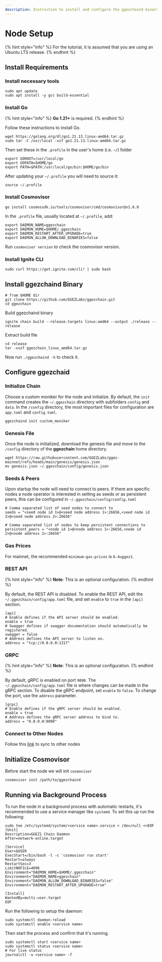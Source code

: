 ```yaml
---
description: Instruction to install and configure the ggezchaind binary
---
```


# Node Setup

{% hint style="info" %}
For the tutorial, it is assumed that you are using an Ubuntu LTS release.
{% endhint %}

## Install Requirements <a href="#build-requirements" id="build-requirements"></a>

### Install necessary tools

```
sudo apt update
sudo apt install -y gcc build-essential
```

### Install Go

{% hint style="info" %}
**Go 1.21+** is required.
{% endhint %}

Follow these instructions to install Go.

```
wget https://golang.org/dl/go1.21.13.linux-amd64.tar.gz
sudo tar -C /usr/local -xzf go1.21.13.linux-amd64.tar.gz
```

Then set these in the `.profile` in the user's home (i.e. `~/`) folder

```
export GOROOT=/usr/local/go
export GOPATH=$HOME/go
export PATH=$PATH:/usr/local/go/bin:$HOME/go/bin
```

After updating your `~/.profile` you will need to source it:

```
source ~/.profile
```

### Install Cosmovisor

```
go install cosmossdk.io/tools/cosmovisor/cmd/cosmovisor@v1.6.0
```

In the `.profile` file, usually located at `~/.profile`, add:

```
export DAEMON_NAME=ggezchain
export DAEMON_HOME=$HOME/.ggezchain
export DAEMON_RESTART_AFTER_UPGRADE=true
export DAEMON_ALLOW_DOWNLOAD_BINARIES=false
```

Run `cosmovisor version` to check the cosmovisor version.

### Install Ignite CLI

```
sudo curl https://get.ignite.com/cli! | sudo bash
```

## Install ggezchaind Binary

```
# from $HOME dir
git clone https://github.com/GGEZLabs/ggezchain.git
cd ggezchain
```

Build ggezchaind binary

```
ignite chain build --release.targets linux:amd64 --output ./release --release
```

Extract build file

```
cd release 
tar -xvzf ggezchain_linux_amd64.tar.gz
```

Now run `./ggezchaind -h` to check it.

## Configure ggezchaid

### Initialize Chain <a href="#initialize-chain" id="initialize-chain"></a>

Choose a custom moniker for the node and initialize. By default, the `init` command creates the `~/.ggezchain` directory with subfolders `config` and `data`. In the `/config` directory, the most important files for configuration are `app.toml` and `config.toml`.

```
ggezchaind init custom_moniker
```

### Genesis File <a href="#genesis-file" id="genesis-file"></a>

Once the node is initialized, download the genesis file and move to the `/config` directory of the **ggezchain** home directory.

```
wget https://raw.githubusercontent.com/GGEZLabs/ggez-mainnet/refs/heads/main/genesis/genesis.json
mv genesis.json ~/.ggezchain/config/genesis.json
```

### Seeds & Peers[​](https://hub.cosmos.network/main/hub-tutorials/join-mainnet#seeds--peers) <a href="#seeds--peers" id="seeds--peers"></a>

Upon startup the node will need to connect to peers. If there are specific nodes a node operator is interested in setting as seeds or as persistent peers, this can be configured in `~/.ggezchain/config/config.toml`

```
# Comma separated list of seed nodes to connect to
seeds = "<seed node id 1>@<seed node address 1>:26656,<seed node id 2>@<seed node address 2>:26656"

# Comma separated list of nodes to keep persistent connections to
persistent_peers = "<node id 1>@<node address 1>:26656,<node id 2>@<node address 2>:26656"
```

### Gas Prices

For mainnet, the recommended `minimum-gas-prices` is `0.4uggez1`.

### REST API <a href="#rest-api" id="rest-api"></a>

{% hint style="info" %}
**Note**: This is an optional configuration.
{% endhint %}

By default, the REST API is disabled. To enable the REST API, edit the `~/.ggezchain/config/app.toml` file, and set `enable` to `true` in the `[api]` section.

```
[api]
# Enable defines if the API server should be enabled.
enable = true
# Swagger defines if swagger documentation should automatically be registered.
swagger = false
# Address defines the API server to listen on.
address = "tcp://0.0.0.0:1317"
```

### GRPC <a href="#grpc" id="grpc"></a>

{% hint style="info" %}
&#x20;**Note**: This is an optional configuration.
{% endhint %}

By default, gRPC is enabled on port `9090`. The `~/.ggezchain/config/app.toml` file is where changes can be made in the gRPC section. To disable the gRPC endpoint, set `enable` to `false`. To change the port, use the `address` parameter.

```
[grpc]
# Enable defines if the gRPC server should be enabled.
enable = true
# Address defines the gRPC server address to bind to.
address = "0.0.0.0:9090"
```

### Connect to Other Nodes <a href="#prepare-and-connect-to-other-nodes" id="prepare-and-connect-to-other-nodes"></a>

Follow this [link](https://hub.cosmos.network/main/hub-tutorials/join-mainnet#sync-options) to sync to other nodes

## Initialize Cosmovisor <a href="#initialize-chain" id="initialize-chain"></a>

Before start the node we will init `cosmovisor`

```
cosmovisor init /path/to/ggezchaind
```

## Running via Background Process <a href="#running-via-background-process" id="running-via-background-process"></a>

To run the node in a background process with automatic restarts, it's recommended to use a service manager like `systemd`. To set this up run the following:

```
sudo tee /etc/systemd/system/<service name>.service > /dev/null <<EOF  
[Unit]
Description=GGEZ1 Chain Daemon
After=network-online.target

[Service]
User=$USER
ExecStart=/bin/bash -l -c 'cosmovisor run start'
Restart=always
RestartSec=3
LimitNOFILE=4096
Environment="DAEMON_HOME=$HOME/.ggezchain"
Environment="DAEMON_NAME=ggezchain"
Environment="DAEMON_ALLOW_DOWNLOAD_BINARIES=false"
Environment="DAEMON_RESTART_AFTER_UPGRADE=true"

[Install]
WantedBy=multi-user.target
EOF
```

Run the following to setup the daemon:

```
sudo systemctl daemon-reload
sudo systemctl enable <service name>
```

Then start the process and confirm that it's running.

```
sudo systemctl start <service name>
sudo systemctl status <service name>
# For live status
journalctl -u <service name> -f
```
